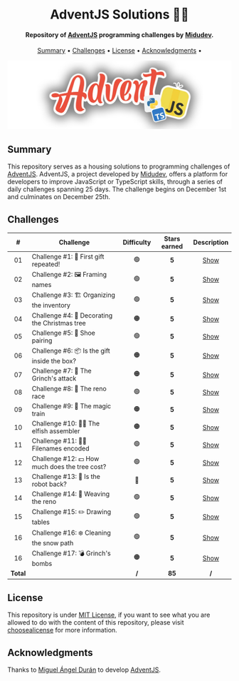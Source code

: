 <h1 align="center">
    AdventJS Solutions 🎅🎄
</h1>

<h4 align="center">
    Repository of <a href="https://adventjs.dev/" target="_blank">AdventJS<a> programming challenges by <a href="https://www.linkedin.com/in/midudev/" target="_blank">Midudev</a>.
</h4>

<p align="center">
    <a href="#----summary">Summary</a> •
    <a href="#----challenges">Challenges</a> •
    <a href="#----license">License</a> •
    <a href="#----acknowledgments">Acknowledgments</a> •
</p>

<p align="center">
    <img src="./adventjs-logo.png" width="625">
</p>

<h2>
    Summary
</h2>
<p>
    This repository serves as a housing solutions to programming challenges of <a href="https://adventjs.dev/" target="_blank">AdventJS<a>. AdventJS, a project developed by <a href="https://www.linkedin.com/in/midudev/" target="_blank">Midudev</a>, offers a platform for developers to improve JavaScript or TypeScript skills, through a series of daily challenges spanning 25 days. The challenge begins on December 1st and culminates on December 25th.
</p>

<h2>
    Challenges
</h2>

|     #     | Challenge                                      | Difficulty | Stars earned |     Description      |
| :-------: | ---------------------------------------------- | :--------: | :----------: | :------------------: |
|    01     | Challenge #1: 🎁 First gift repeated!          |     🟢     |    **5**     | [Show](./2024/day1)  |
|    02     | Challenge #2: 🖼️ Framing names                 |     🟢     |    **5**     | [Show](./2024/day2)  |
|    03     | Challenge #3: 🏗️ Organizing the inventory      |     🟢     |    **5**     | [Show](./2024/day3)  |
|    04     | Challenge #4: 🎄 Decorating the Christmas tree |     🟠     |    **5**     | [Show](./2024/day4)  |
|    05     | Challenge #5: 👞 Shoe pairing                  |     🟢     |    **5**     | [Show](./2024/day5)  |
|    06     | Challenge #6: 📦 Is the gift inside the box?   |     🟠     |    **5**     | [Show](./2024/day6)  |
|    07     | Challenge #7: 👹 The Grinch's attack           |     🟠     |    **5**     | [Show](./2024/day7)  |
|    08     | Challenge #8: 🦌 The reno race                 |     🟢     |    **5**     | [Show](./2024/day8)  |
|    09     | Challenge #9: 🚂 The magic train               |     🟠     |    **5**     | [Show](./2024/day9)  |
|    10     | Challenge #10: 👩‍💻 The elfish assembler       |     🟠     |    **5**     | [Show](./2024/day10) |
|    11     | Challenge #11: 🏴‍☠️ Filenames encoded          |     🟢     |    **5**     | [Show](./2024/day11) |
|    12     | Challenge #12: 💵 How much does the tree cost? |     🟢     |    **5**     | [Show](./2024/day12) |
|    13     | Challenge #13: 🤖 Is the robot back?           |     🔴     |    **5**     | [Show](./2024/day13) |
|    14     | Challenge #14: 🦌 Weaving the reno             |     🟢     |    **5**     | [Show](./2024/day14) |
|    15     | Challenge #15: ✏️ Drawing tables               |     🟢     |    **5**     | [Show](./2024/day15) |
|    16     | Challenge #16: ❄️ Cleaning the snow path       |     🟢     |    **5**     | [Show](./2024/day16) |
|    16     | Challenge #17: 💣 Grinch's bombs               |     🟠     |    **5**     | [Show](./2027/day17) |
| **Total** |                                                |   **/**    |    **85**    |        **/**         |

<h2>
    License
</h2>
<p>
    This repository is under <a href="./LICENSE" target="_blank">MIT License</a>, if you want to see what you are allowed to do with the content of this repository, please visit <a href="https://choosealicense.com/licenses/" target="_blank">choosealicense</a> for more information.
</p>

<h2>
    Acknowledgments
</h2>
<p>
    Thanks to <a href="https://www.linkedin.com/in/midudev/" target="_blank">Miguel Ángel Durán</a> to develop <a href="https://adventjs.dev/" target="_blank">AdventJS<a>.
</p>
